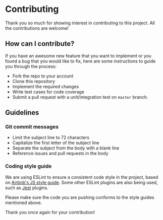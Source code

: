 # Contributing

Thank you so much for showing interest in contributing to this project. All the contributions are welcome!

## How can I contribute?

If you have an awesome new feature that you want to implement or you found a bug that you would like to fix, here are some instructions to guide you through the process:

- Fork the repo to your account
- Clone this repository
- Implement the required changes
- Write test cases for code coverage
- Submit a pull request with a unit/integration test on `master` branch.

## Guidelines

### Git commit messages

- Limit the subject line to 72 characters
- Capitalize the first letter of the subject line
- Separate the subject from the body with a blank line
- Reference issues and pull requests in the body

### Coding style guide

We are using ESLint to ensure a consistent code style in the project, 
based on [Airbnb's JS style guide](https://github.com/airbnb/javascript/tree/master/packages/eslint-config-airbnb-base).
Some other ESLint plugins are also being used, such as [Jest](https://github.com/jest-community/eslint-plugin-jest) 
plugins.

Please make sure the code you are pushing conforms to the style guides mentioned above.

Thank you once again for your contribution!
